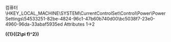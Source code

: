 컴퓨터\HKEY_LOCAL_MACHINE\SYSTEM\CurrentControlSet\Control\Power\PowerSettings\54533251-82be-4824-96c1-47b60b740d00\bc5038f7-23e0-4960-96da-33abaf5935ed
Attributes 1->2

**(\{1}{(2\pi f)^2})**

